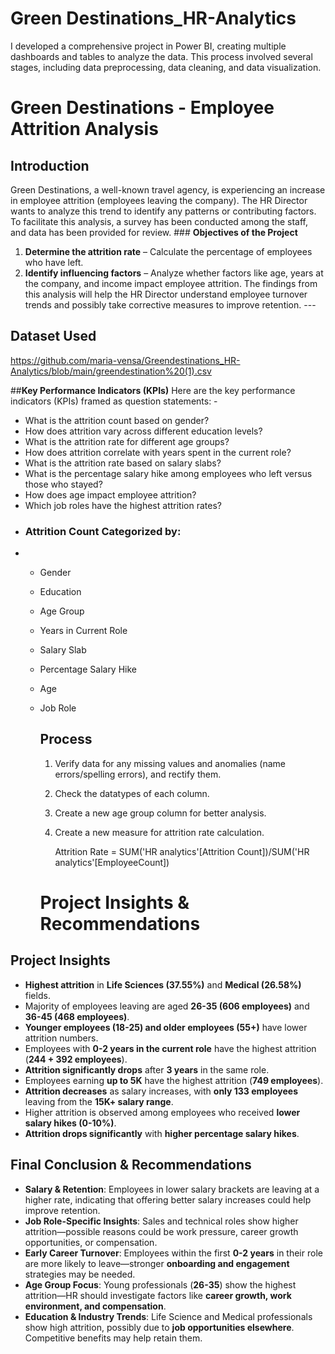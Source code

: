 # Green Destinations_HR-Analytics
I developed a comprehensive project in Power BI, creating multiple dashboards and tables to analyze the data. This process involved several stages, including data preprocessing, data cleaning, and data visualization.
# **Green Destinations - Employee Attrition Analysis** 
## **Introduction** 
Green Destinations, a well-known travel agency, is experiencing an increase in employee attrition (employees leaving the company). The HR Director wants to analyze this trend to identify any patterns or contributing factors. To facilitate this analysis, a survey has been conducted among the staff, and data has been provided for review. ### **Objectives of the Project** 
1. **Determine the attrition rate** – Calculate the percentage of employees who have left.
2. **Identify influencing factors** – Analyze whether factors like age, years at the company, and income impact employee attrition. The findings from this analysis will help the HR Director understand employee turnover trends and possibly take corrective measures to improve retention. ---
## **Dataset Used**
https://github.com/maria-vensa/Greendestinations_HR-Analytics/blob/main/greendestination%20(1).csv

##**Key Performance Indicators (KPIs)** 
Here are the key performance indicators (KPIs) framed as question statements: - 
- What is the attrition count based on gender?
- How does attrition vary across different education levels?
- What is the attrition rate for different age groups?
- How does attrition correlate with years spent in the current role?
- What is the attrition rate based on salary slabs?
- What is the percentage salary hike among employees who left versus those who stayed?
- How does age impact employee attrition?
- Which job roles have the highest attrition rates?
- ### **Attrition Count Categorized by:**
- - Gender
  - Education
  - Age Group
  - Years in Current Role
  - Salary Slab
  - Percentage Salary Hike
  - Age
  - Job Role
    ## **Process**
    1. Verify data for any missing values and anomalies (name errors/spelling errors), and rectify them.
    2. Check the datatypes of each column.
    3. Create a new age group column for better analysis.
    4. Create a new measure for attrition rate calculation.

       Attrition Rate = SUM('HR analytics'[Attrition Count])/SUM('HR analytics'[EmployeeCount])

    # **Project Insights & Recommendations**

## **Project Insights**
- **Highest attrition** in **Life Sciences (37.55%)** and **Medical (26.58%)** fields.
- Majority of employees leaving are aged **26-35 (606 employees)** and **36-45 (468 employees)**.
- **Younger employees (18-25) and older employees (55+)** have lower attrition numbers.
- Employees with **0-2 years in the current role** have the highest attrition (**244 + 392 employees**).
- **Attrition significantly drops** after **3 years** in the same role.
- Employees earning **up to 5K** have the highest attrition (**749 employees**).
- **Attrition decreases** as salary increases, with **only 133 employees** leaving from the **15K+ salary range**.
- Higher attrition is observed among employees who received **lower salary hikes (0-10%)**.
- **Attrition drops significantly** with **higher percentage salary hikes**.

## **Final Conclusion & Recommendations**
- **Salary & Retention**: Employees in lower salary brackets are leaving at a higher rate, indicating that offering better salary increases could help improve retention.
- **Job Role-Specific Insights**: Sales and technical roles show higher attrition—possible reasons could be work pressure, career growth opportunities, or compensation.
- **Early Career Turnover**: Employees within the first **0-2 years** in their role are more likely to leave—stronger **onboarding and engagement** strategies may be needed.
- **Age Group Focus**: Young professionals (**26-35**) show the highest attrition—HR should investigate factors like **career growth, work environment, and compensation**.
- **Education & Industry Trends**: Life Science and Medical professionals show high attrition, possibly due to **job opportunities elsewhere**. Competitive benefits may help retain them.
